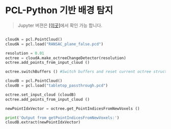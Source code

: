 # PCL-Python 기반 배경 탐지 

> Jupyter 버젼은 [[이곳]](https://github.com/adioshun/gitBook_Tutorial_PCL/blob/master/Intermediate/Part02-Chapter02-DetectChanges-PCL-Python.ipynb)에서 확인 가능 합니다. 




```python 

cloudA = pcl.PointCloud()
cloudA = pcl.load("RANSAC_plane_false.pcd") 

resolution = 0.01
octree = cloudA.make_octreeChangeDetector(resolution)
octree.add_points_from_input_cloud ()

octree.switchBuffers () #Switch buffers and reset current octree structure.

cloudB = pcl.PointCloud()
cloudB = pcl.load("tabletop_passthrough.pcd")

octree.set_input_cloud (cloudB)
octree.add_points_from_input_cloud ()

newPointIdxVector = octree.get_PointIndicesFromNewVoxels ()

print('Output from getPointIndicesFromNewVoxels:')
cloudB.extract(newPointIdxVector)



```




